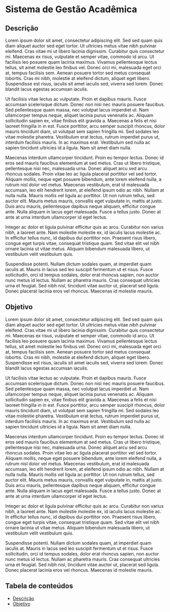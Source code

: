 # Sistema de Gestão Acadêmica 

## Descrição
Lorem ipsum dolor sit amet, consectetur adipiscing elit. Sed sed quam quis diam aliquet auctor sed eget tortor. Ut ultricies metus vitae nibh pulvinar eleifend. Cras vitae mi ut libero lacinia dignissim. Curabitur quis consectetur mi. Maecenas ex risus, vulputate et semper vitae, commodo id arcu. Ut facilisis leo posuere quam lacinia maximus. Vivamus pellentesque lectus tellus, sit amet molestie leo finibus vel. Donec orci mi, malesuada eget orci at, tempus facilisis sem. Aenean posuere tortor sed metus consequat lobortis. Cras mi nibh, molestie at eleifend dictum, aliquet eget libero. Suspendisse est risus, iaculis sit amet iaculis sed, viverra sed lorem. Donec blandit lacus egestas accumsan iaculis.

Ut facilisis vitae lectus ac vulputate. Proin et dapibus mauris. Fusce accumsan scelerisque dictum. Donec non nisi nec mauris posuere faucibus. Sed pellentesque quam massa, nec volutpat lacus imperdiet ut. Nam ullamcorper tempus neque, aliquet lacinia purus venenatis ac. Aliquam sollicitudin sapien ex, vitae finibus elit gravida a. Maecenas a felis et nisi laoreet fringilla in in est. Fusce porttitor, arcu semper suscipit rhoncus, dolor mauris tincidunt diam, ut volutpat sem sapien fringilla mi. Sed sodales leo vitae molestie pharetra. Vestibulum erat lectus, rutrum imperdiet purus ut, interdum facilisis mauris. In ac maximus erat. Vestibulum sed nulla ac sapien tincidunt ultricies id a ligula. Nam sit amet diam nulla.

Maecenas interdum ullamcorper tincidunt. Proin eu tempor lectus. Donec id eros sed mauris faucibus elementum at sed metus. Cras ut libero tristique, pellentesque nisi nec, malesuada urna. Donec aliquet arcu sed arcu rhoncus sodales. Proin vitae leo ac ligula placerat porttitor vel sed tortor. Aliquam mollis, neque eget posuere bibendum, ante lorem eleifend nulla, a rutrum nisl dolor vel metus. Maecenas vestibulum, erat id malesuada accumsan, leo elit hendrerit lorem, at eleifend ipsum odio ac nibh. Nullam at nulla nulla. Mauris mollis vel ligula ac porttitor. Ut non rutrum tellus, sed auctor elit. Mauris metus mauris, convallis eget vulputate in, mattis at justo. Duis arcu mauris, pellentesque dapibus neque aliquam, efficitur congue ante. Nulla aliquam in lacus eget malesuada. Fusce a tellus justo. Donec at ante at urna interdum ullamcorper id eget lectus.

Integer ac dolor et ligula pulvinar efficitur quis ac arcu. Curabitur non varius nibh, a laoreet ante. Nam molestie molestie ex, id iaculis lacus molestie ac. In efficitur tellus nunc, id dapibus dui porttitor non. Praesent risus libero, congue eget turpis vitae, consequat tristique quam. Sed vitae elit vel nibh ornare lacinia ut vitae metus. Aliquam bibendum malesuada libero, ut vestibulum velit vestibulum quis.

Suspendisse potenti. Nullam dictum sodales quam, at imperdiet quam iaculis at. Mauris in lacus sed leo suscipit fermentum ut et risus. Fusce sollicitudin, orci id tempus sodales, dolor erat rhoncus sapien, non auctor nunc metus id lectus. Nullam ac pharetra mauris. Cras consequat ultricies urna et feugiat. Sed nibh nisl, tincidunt vitae auctor ut, placerat sed ligula. Donec placerat lacinia eros vel rhoncus. Maecenas id molestie mauris.

## Objetivo
Lorem ipsum dolor sit amet, consectetur adipiscing elit. Sed sed quam quis diam aliquet auctor sed eget tortor. Ut ultricies metus vitae nibh pulvinar eleifend. Cras vitae mi ut libero lacinia dignissim. Curabitur quis consectetur mi. Maecenas ex risus, vulputate et semper vitae, commodo id arcu. Ut facilisis leo posuere quam lacinia maximus. Vivamus pellentesque lectus tellus, sit amet molestie leo finibus vel. Donec orci mi, malesuada eget orci at, tempus facilisis sem. Aenean posuere tortor sed metus consequat lobortis. Cras mi nibh, molestie at eleifend dictum, aliquet eget libero. Suspendisse est risus, iaculis sit amet iaculis sed, viverra sed lorem. Donec blandit lacus egestas accumsan iaculis.

Ut facilisis vitae lectus ac vulputate. Proin et dapibus mauris. Fusce accumsan scelerisque dictum. Donec non nisi nec mauris posuere faucibus. Sed pellentesque quam massa, nec volutpat lacus imperdiet ut. Nam ullamcorper tempus neque, aliquet lacinia purus venenatis ac. Aliquam sollicitudin sapien ex, vitae finibus elit gravida a. Maecenas a felis et nisi laoreet fringilla in in est. Fusce porttitor, arcu semper suscipit rhoncus, dolor mauris tincidunt diam, ut volutpat sem sapien fringilla mi. Sed sodales leo vitae molestie pharetra. Vestibulum erat lectus, rutrum imperdiet purus ut, interdum facilisis mauris. In ac maximus erat. Vestibulum sed nulla ac sapien tincidunt ultricies id a ligula. Nam sit amet diam nulla.

Maecenas interdum ullamcorper tincidunt. Proin eu tempor lectus. Donec id eros sed mauris faucibus elementum at sed metus. Cras ut libero tristique, pellentesque nisi nec, malesuada urna. Donec aliquet arcu sed arcu rhoncus sodales. Proin vitae leo ac ligula placerat porttitor vel sed tortor. Aliquam mollis, neque eget posuere bibendum, ante lorem eleifend nulla, a rutrum nisl dolor vel metus. Maecenas vestibulum, erat id malesuada accumsan, leo elit hendrerit lorem, at eleifend ipsum odio ac nibh. Nullam at nulla nulla. Mauris mollis vel ligula ac porttitor. Ut non rutrum tellus, sed auctor elit. Mauris metus mauris, convallis eget vulputate in, mattis at justo. Duis arcu mauris, pellentesque dapibus neque aliquam, efficitur congue ante. Nulla aliquam in lacus eget malesuada. Fusce a tellus justo. Donec at ante at urna interdum ullamcorper id eget lectus.

Integer ac dolor et ligula pulvinar efficitur quis ac arcu. Curabitur non varius nibh, a laoreet ante. Nam molestie molestie ex, id iaculis lacus molestie ac. In efficitur tellus nunc, id dapibus dui porttitor non. Praesent risus libero, congue eget turpis vitae, consequat tristique quam. Sed vitae elit vel nibh ornare lacinia ut vitae metus. Aliquam bibendum malesuada libero, ut vestibulum velit vestibulum quis.

Suspendisse potenti. Nullam dictum sodales quam, at imperdiet quam iaculis at. Mauris in lacus sed leo suscipit fermentum ut et risus. Fusce sollicitudin, orci id tempus sodales, dolor erat rhoncus sapien, non auctor nunc metus id lectus. Nullam ac pharetra mauris. Cras consequat ultricies urna et feugiat. Sed nibh nisl, tincidunt vitae auctor ut, placerat sed ligula. Donec placerat lacinia eros vel rhoncus. Maecenas id molestie mauris.

## Tabela de conteúdos
   * [Descrição](#Descrição)
   * [Objetivo](#Objetivo)
